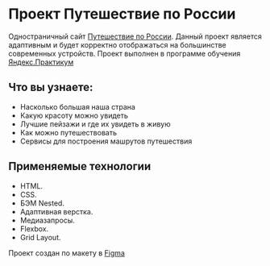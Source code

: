 # Проект Путешествие по России

Одностраничный сайт [Путешествие по России](https://storytold41.github.io/russian-travel/index.html).
Данный проект является адаптивным и будет корректно отображаться на большинстве современных устройств.
Проект выполнен в программе обучения [Яндекс.Практикум](https://practicum.yandex.ru)

## Что вы узнаете:
* Насколько большая наша страна
* Какую красоту можно увидеть
* Лучшие пейзажи и где их увидеть в живую
* Как можно путешествовать
* Сервисы для построения машрутов путешествия

## Применяемые технологии

* HTML.
* CSS.
* БЭМ Nested.
* Адаптивная верстка.
* Медиазапросы.
* Flexbox.
* Grid Layout.

Проект создан по макету в [Figma](https://www.figma.com/file/5S2WSbEFL6awjVWJ0NWL8Q/Sprint-3_-Russia-_-desktop-%2B-mobile?node-id=28503%3A0)
